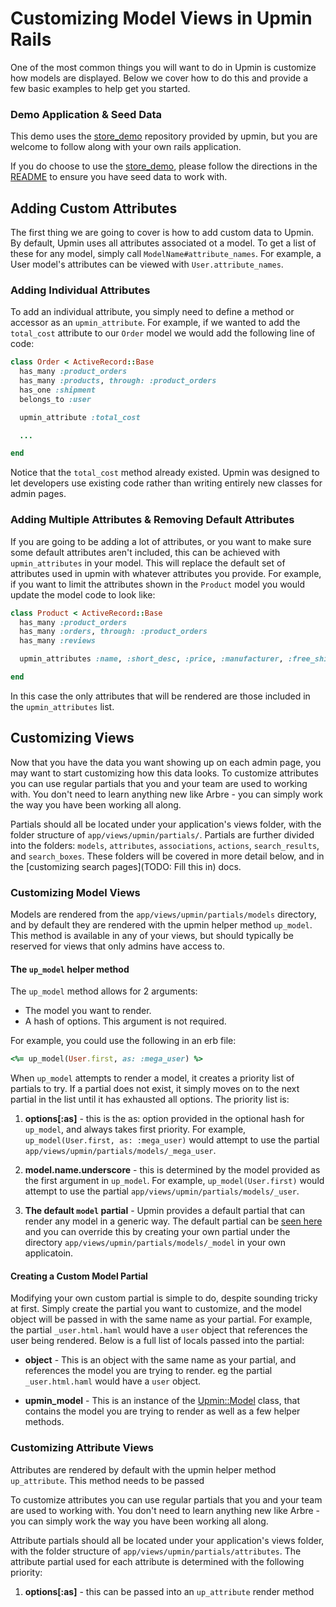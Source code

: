 # Customizing Model Views in Upmin Rails

One of the most common things you will want to do in Upmin is customize how models are displayed. Below we cover how to do this and provide a few basic examples to help get you started.

### Demo Application & Seed Data

This demo uses the [store_demo](https://github.com/upmin/store_demo) repository provided by upmin, but you are welcome to follow along with your own rails application.

If you do choose to use the [store_demo](https://github.com/upmin/store_demo), please follow the directions in the [README](https://github.com/upmin/store_demo/blob/master/README.md) to ensure you have seed data to work with.



## Adding Custom Attributes

The first thing we are going to cover is how to add custom data to Upmin. By default, Upmin uses all attributes associated ot a model. To get a list of these for any model, simply call `ModelName#attribute_names`. For example, a User model's attributes can be viewed with `User.attribute_names`.

### Adding Individual Attributes

To add an individual attribute, you simply need to define a method or accessor as an `upmin_attribute`. For example, if we wanted to add the `total_cost` attribute to our `Order` model we would add the following line of code:

```ruby
class Order < ActiveRecord::Base
  has_many :product_orders
  has_many :products, through: :product_orders
  has_one :shipment
  belongs_to :user

  upmin_attribute :total_cost

  ...

end
```

Notice that the `total_cost` method already existed. Upmin was designed to let developers use existing code rather than writing entirely new classes for admin pages.


### Adding Multiple Attributes & Removing Default Attributes

If you are going to be adding a lot of attributes, or you want to make sure some default attributes aren't included, this can be achieved with `upmin_attributes` in your model. This will replace the default set of attributes used in upmin with whatever attributes you provide. For example, if you want to limit the attributes shown in the `Product` model you would update the model code to look like:

```ruby
class Product < ActiveRecord::Base
  has_many :product_orders
  has_many :orders, through: :product_orders
  has_many :reviews

  upmin_attributes :name, :short_desc, :price, :manufacturer, :free_shipping

end
```

In this case the only attributes that will be rendered are those included in the `upmin_attributes` list.


## Customizing Views

Now that you have the data you want showing up on each admin page, you may want to start customizing how this data looks. To customize attributes you can use regular partials that you and your team are used to working with. You don't need to learn anything new like Arbre - you can simply work the way you have been working all along.

Partials should all be located under your application's views folder, with the folder structure of `app/views/upmin/partials/`. Partials are further divided into the folders: `models`, `attributes`, `associations`, `actions`, `search_results`, and `search_boxes`. These folders will be covered in more detail below, and in the [customizing search pages](TODO: Fill this in) docs.


### Customizing Model Views

Models are rendered from the `app/views/upmin/partials/models` directory, and by default they are rendered with the upmin helper method `up_model`. This method is available in any of your views, but should typically be reserved for views that only admins have access to.


#### The `up_model` helper method

The `up_model` method allows for 2 arguments:

- The model you want to render.
- A hash of options. This argument is not required.

For example, you could use the following in an erb file:

```ruby
<%= up_model(User.first, as: :mega_user) %>
```

When `up_model` attempts to render a model, it creates a priority list of partials to try. If a partial does not exist, it simply moves on to the next partial in the list until it has exhausted all options. The priority list is:

1. **options[:as]** - this is the as: option provided in the optional hash for `up_model`, and always takes first priority. For example, `up_model(User.first, as: :mega_user)` would attempt to use the partial `app/views/upmin/partials/models/_mega_user`.

2. **model.name.underscore** - this is determined by the model provided as the first argument in `up_model`. For example, `up_model(User.first)` would attempt to use the partial `app/views/upmin/partials/models/_user`.

3. **The default `model` partial** - Upmin provides a default partial that can render any model in a generic way. The default partial can be [seen here](app/views/upmin/partials/models/_model.html.haml) and you can override this by creating your own partial under the directory `app/views/upmin/partials/models/_model` in your own applicatoin.


#### Creating a Custom Model Partial

Modifying your own custom partial is simple to do, despite sounding tricky at first. Simply create the partial you want to customize, and the model object will be passed in with the same name as your partial. For example, the partial `_user.html.haml` would have a `user` object that references the user being rendered. Below is a full list of locals passed into the partial:

- **object** - This is an object with the same name as your partial, and references the model you are trying to render. eg the partial `_user.html.haml` would have a `user` object.

- **upmin_model** - This is an instance of the [Upmin::Model](lib/upmin/model.rb) class, that contains the model you are trying to render as well as a few helper methods.




### Customizing Attribute Views

Attributes are rendered by default with the upmin helper method `up_attribute`. This method needs to be passed

To customize attributes you can use regular partials that you and your team are used to working with. You don't need to learn anything new like Arbre - you can simply work the way you have been working all along.

Attribute partials should all be located under your application's views folder, with the folder structure of `app/views/upmin/partials/attributes`. The attribute partial used for each attribute is determined with the following priority:

1. **options[:as]** - this can be passed into an `up_attribute` render method
